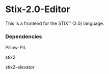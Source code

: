 # Stix-2.0-Editor
This is a frontend for the STIX™ (2.0) language.


### Dependencies
Pillow-PIL

stix2

stix2-elevator


